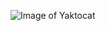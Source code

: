 ![Image of Yaktocat](https://github.com/remotemachine1/remotemachine1/raw/master/50x50-00000000_500x1000.png)
